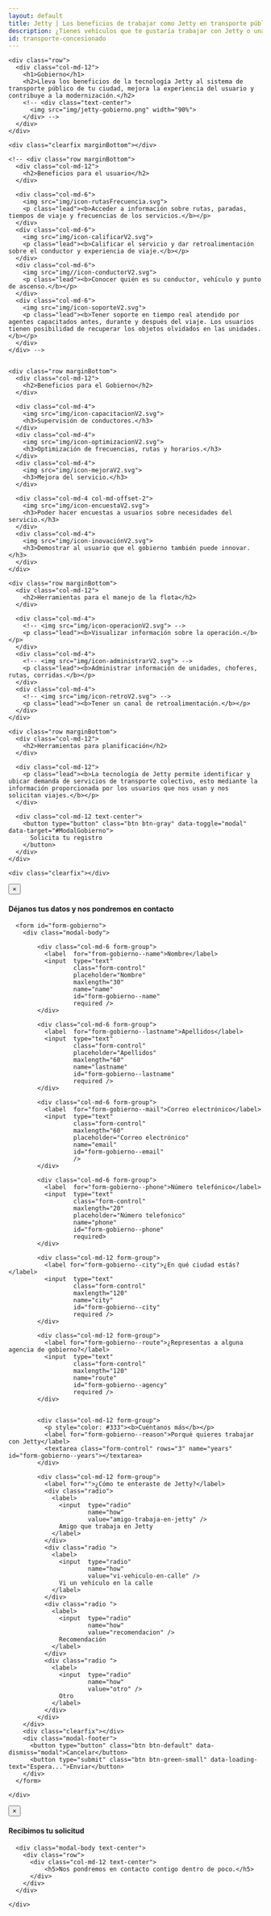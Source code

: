 ```yaml
---
layout: default
title: Jetty | Los beneficios de trabajar como Jetty en transporte público
description: ¿Tienes vehículos que te gustaría trabajar con Jetty o una concesión de transporte público?
id: transporte-concesionado
---
```


<div class="container-fluid gradient">
  <div class="container transportista">

    <div class="row">
      <div class="col-md-12">
        <h1>Gobierno</h1>
        <h2>Lleva los beneficios de la tecnología Jetty al sistema de transporte público de tu ciudad, mejora la experiencia del usuario y contribuye a la modernización.</h2>
        <!-- <div class="text-center">
          <img src="img/jetty-gobierno.png" width="90%">
        </div> -->
      </div>
    </div>

    <div class="clearfix marginBottom"></div>

    <!-- <div class="row marginBottom">
      <div class="col-md-12">
        <h2>Beneficios para el usuario</h2>
      </div>

      <div class="col-md-6">
        <img src="img/icon-rutasFrecuencia.svg">
        <p class="lead"><b>Acceder a información sobre rutas, paradas, tiempos de viaje y frecuencias de los servicios.</b></p>
      </div>
      <div class="col-md-6">
        <img src="img/icon-calificarV2.svg">
        <p class="lead"><b>Calificar el servicio y dar retroalimentación sobre el conductor y experiencia de viaje.</b></p>
      </div>
      <div class="col-md-6">
        <img src="img//icon-conductorV2.svg">
        <p class="lead"><b>Conocer quién es su conductor, vehículo y punto de ascenso.</b></p>
      </div>
      <div class="col-md-6">
        <img src="img/icon-soporteV2.svg">
        <p class="lead"><b>Tener soporte en tiempo real atendido por agentes capacitados antes, durante y después del viaje. Los usuarios tienen posibilidad de recuperar los objetos olvidados en las unidades.</b></p>
      </div>
    </div> -->


    <div class="row marginBottom">
      <div class="col-md-12">
        <h2>Beneficios para el Gobierno</h2>
      </div>

      <div class="col-md-4">
        <img src="img/icon-capacitacionV2.svg">
        <h3>Supervisión de conductores.</h3>
      </div>
      <div class="col-md-4">
        <img src="img/icon-optimizacionV2.svg">
        <h3>Optimización de frecuencias, rutas y horarios.</h3>
      </div>
      <div class="col-md-4">
        <img src="img/icon-mejoraV2.svg">
        <h3>Mejora del servicio.</h3>
      </div>

      <div class="col-md-4 col-md-offset-2">
        <img src="img/icon-encuestaV2.svg">
        <h3>Poder hacer encuestas a usuarios sobre necesidades del servicio.</h3>
      </div>
      <div class="col-md-4">
        <img src="img/icon-inovaciónV2.svg">
        <h3>Demostrar al usuario que el gobierno también puede innovar.</h3>
      </div>
    </div>

    <div class="row marginBottom">
      <div class="col-md-12">
        <h2>Herramientas para el manejo de la flota</h2>
      </div>

      <div class="col-md-4">
        <!-- <img src="img/icon-operacionV2.svg"> -->
        <p class="lead"><b>Visualizar información sobre la operación.</b></p>
      </div>
      <div class="col-md-4">
        <!-- <img src="img/icon-administrarV2.svg"> -->
        <p class="lead"><b>Administrar información de unidades, choferes, rutas, corridas.</b></p>
      </div>
      <div class="col-md-4">
        <!-- <img src="img/icon-retroV2.svg"> -->
        <p class="lead"><b>Tener un canal de retroalimentación.</b></p>
      </div>
    </div>

    <div class="row marginBottom">
      <div class="col-md-12">
        <h2>Herramientas para planificación</h2>
      </div>

      <div class="col-md-12">
        <p class="lead"><b>La tecnología de Jetty permite identificar y ubicar demanda de servicios de transporte colectivo, esto mediante la información proporcionada por los usuarios que nos usan y nos solicitan viajes.</b></p>
      </div>

      <div class="col-md-12 text-center">
        <button type="button" class="btn btn-gray" data-toggle="modal" data-target="#ModalGobierno">
          Solicita tu registro
        </button>
      </div>
    </div>

    <div class="clearfix"></div>

  </div>
</div>

<!-- Modal Gobierno -->
<div class="modal fade" id="ModalGobierno" tabindex="-1" role="dialog" aria-labelledby="myModalLabel">
  <div class="modal-dialog" role="document">
    <div class="modal-content">
      <div class="modal-header">
        <button type="button" class="close" data-dismiss="modal" aria-label="Close"><span aria-hidden="true">&times;</span></button>
        <h4 class="modal-title" id="myModalLabel">Déjanos tus datos y nos pondremos en contacto</h4>
      </div>

      <form id="form-gobierno">
        <div class="modal-body">

            <div class="col-md-6 form-group">
              <label  for="from-gobierno--name">Nombre</label>
              <input  type="text"
                      class="form-control"
                      placeholder="Nombre"
                      maxlength="30"
                      name="name"
                      id="form-gobierno--name"
                      required />
            </div>

            <div class="col-md-6 form-group">
              <label  for="form-gobierno--lastname">Apellidos</label>
              <input  type="text"
                      class="form-control"
                      placeholder="Apellidos"
                      maxlength="60"
                      name="lastname"
                      id="form-gobierno--lastname"
                      required />
            </div>

            <div class="col-md-6 form-group">
              <label  for="form-gobierno--mail">Correo electrónico</label>
              <input  type="text"
                      class="form-control"
                      maxlength="60"
                      placeholder="Correo electrónico"
                      name="email"
                      id="form-gobierno--email"
                      />
            </div>

            <div class="col-md-6 form-group">
              <label  for="form-gobierno--phone">Número telefónico</label>
              <input  type="text"
                      class="form-control"
                      maxlength="20"
                      placeholder="Número telefonico"
                      name="phone"
                      id="form-gobierno--phone"
                      required>
            </div>

            <div class="col-md-12 form-group">
              <label for="form-gobierno--city">¿En qué ciudad estás?</label>
              <input  type="text"
                      class="form-control"
                      maxlength="120"
                      name="city"
                      id="form-gobierno--city"
                      required />
            </div>

            <div class="col-md-12 form-group">
              <label for="form-gobierno--route">¿Representas a alguna agencia de gobierno?</label>
              <input  type="text"
                      class="form-control"
                      maxlength="120"
                      name="route"
                      id="form-gobierno--agency"
                      required />
            </div>


            <div class="col-md-12 form-group">
              <p style="color: #333"><b>Cuéntanos más</b></p>
              <label for="form-gobierno--reason">Porqué quieres trabajar con Jetty</label>
              <textarea class="form-control" rows="3" name="years" id="form-gobierno--years"></textarea>
            </div>

            <div class="col-md-12 form-group">
              <label for="">¿Cómo te enteraste de Jetty?</label>
              <div class="radio">
                <label>
                  <input  type="radio"
                          name="how"
                          value="amigo-trabaja-en-jetty" />
                  Amigo que trabaja en Jetty
                </label>
              </div>
              <div class="radio ">
                <label>
                  <input  type="radio"
                          name="how"
                          value="vi-vehiculo-en-calle" />
                  Vi un vehículo en la calle
                </label>
              </div>
              <div class="radio ">
                <label>
                  <input  type="radio"
                          name="how"
                          value="recomendacion" />
                  Recomendación
                </label>
              </div>
              <div class="radio ">
                <label>
                  <input  type="radio"
                          name="how"
                          value="otro" />
                  Otro
                </label>
              </div>
            </div>
        </div>
        <div class="clearfix"></div>
        <div class="modal-footer">
          <button type="button" class="btn btn-default" data-dismiss="modal">Cancelar</button>
          <button type="submit" class="btn btn-green-small" data-loading-text="Espera...">Enviar</button>
        </div>
      </form>

    </div>
  </div>
</div>


 <!-- Modal Transportistas Success -->
 <div id="ModalSuccess" class="modal fade" tabindex="-1" role="dialog" aria-labelledby="myModalLabel">
  <div class="modal-dialog" role="document">
    <div class="modal-content">
      <div class="modal-header">
        <button type="button" class="close" data-dismiss="modal" aria-label="Close"><span aria-hidden="true">&times;</span></button>
        <h4 class="modal-title" id="myModalLabel">Recibimos tu solicitud</h4>
      </div>

      <div class="modal-body text-center">
        <div class="row">
          <div class="col-md-12 text-center">
              <h5>Nos pondremos en contacto contigo dentro de poco.</h5>
          </div>
        </div>
      </div>

    </div>
  </div>
</div>



